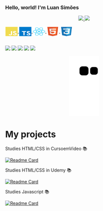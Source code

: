 ### Hello, world! I'm Luan Simões

<div align="center">
  <a href="https://github.com/SyLu4N">
  <img height="180em" src="https://github-readme-stats.vercel.app/api?username=sylu4n&show_icons=true&theme=dracula&include_all_commits=true&count_private=true"/>
  <img height="180em" src="https://github-readme-stats.vercel.app/api/top-langs/?username=sylu4n&layout=compact&langs_count=7&theme=dracula"/>
</div>
 <div style="display: inline_block"><br>
  <img align="center" alt="Javascript" height="30" width="40" src="https://raw.githubusercontent.com/devicons/devicon/master/icons/javascript/javascript-plain.svg">
  <img align="center" alt="TypeScript" height="30" width="40" src="https://raw.githubusercontent.com/devicons/devicon/master/icons/typescript/typescript-plain.svg">
  <img align="center" alt="React" height="30" width="40" src="https://raw.githubusercontent.com/devicons/devicon/master/icons/react/react-original.svg">
  <img align="center" alt="-HTML" height="30" width="40" src="https://raw.githubusercontent.com/devicons/devicon/master/icons/html5/html5-original.svg">
  <img align="center" alt="CSS" height="30" width="40" src="https://raw.githubusercontent.com/devicons/devicon/master/icons/css3/css3-original.svg">
</div>

##
  
<div> 
  <a href="https://www.instagram.com/_luannsimoes_/" target="_blank"><img src="https://img.shields.io/badge/-Instagram-%23E4405F?style=for-the-badge&logo=instagram&logoColor=white" target="_blank"></a>
 <a href="https://discord.gg/wagxzStdcR" target="_blank"><img src="https://img.shields.io/badge/Discord-7289DA?style=for-the-badge&logo=discord&logoColor=white" target="_blank"></a> 
  <a href = "mailto:luaan.carlos@hotmail.com"><img src="https://img.shields.io/badge/-Gmail-%23333?style=for-the-badge&logo=gmail&logoColor=white" target="_blank"></a>
  <a href="https://www.linkedin.com/in/rafaella-ballerini-45875016a" target="_blank"><img src="https://img.shields.io/badge/-LinkedIn-%230077B5?style=for-the-badge&logo=linkedin&logoColor=white" target="_blank"></a> 
  <a href="https://discord.gg/wagxzStdcR" target="_blank"><img src="https://img.shields.io/badge/Discord-7289DA?style=for-the-badge&logo=discord&logoColor=white" target="_blank"></a> 
  <div align="center">
  
   ![Snake animation](https://github.com/SyLu4N/SyLu4N/blob/output/github-contribution-grid-snake.svg)
  
  </div>  
</div>
  
# My projects

<div>  
   <p>Studies HTML/CSS in CursoemVideo 📚</p>
  
  [![Readme Card](https://github-readme-stats.vercel.app/api/pin/?username=SyLu4N&repo=HtmleCssCursoemVideo&theme=dracula)](https://github.com/SyLu4N/HtmleCssCursoemVideo)
  
  <p>Studies HTML/CSS in Udemy 📚</p>
  
  [![Readme Card](https://github-readme-stats.vercel.app/api/pin/?username=SyLu4N&repo=HtmleCssUdemy&theme=dracula)](https://github.com/SyLu4N/HtmleCssUdemy)
  
  <p>Studies Javascript 📚</p>
  
  [![Readme Card](https://github-readme-stats.vercel.app/api/pin/?username=SyLu4N&repo=JsUdemy&theme=dracula)](https://github.com/SyLu4N/JsUdemy)

</div>
